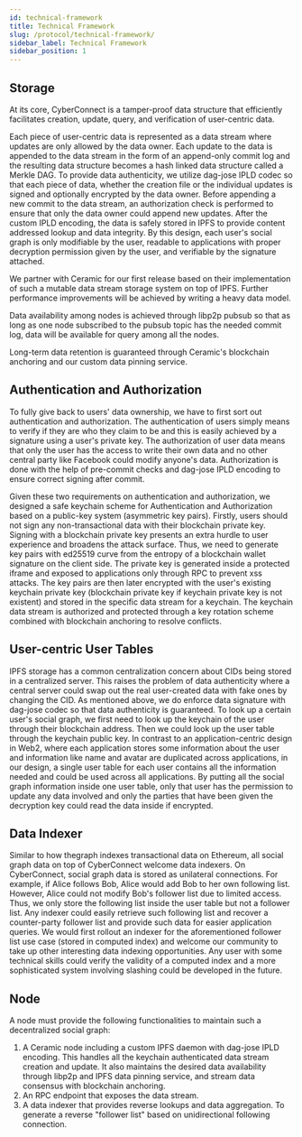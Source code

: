 ```yaml
---
id: technical-framework
title: Technical Framework
slug: /protocol/technical-framework/
sidebar_label: Technical Framework
sidebar_position: 1
---
```


## Storage

At its core, CyberConnect is a tamper-proof data structure that efficiently facilitates creation, update, query, and verification of user-centric data.

Each piece of user-centric data is represented as a data stream where updates are only allowed by the data owner. Each update to the data is appended to the data stream in the form of an append-only commit log and the resulting data structure becomes a hash linked data structure called a Merkle DAG. To provide data authenticity, we utilize dag-jose IPLD codec so that each piece of data, whether the creation file or the individual updates is signed and optionally encrypted by the data owner. Before appending a new commit to the data stream, an authorization check is performed to ensure that only the data owner could append new updates. After the custom IPLD encoding, the data is safely stored in IPFS to provide content addressed lookup and data integrity. By this design, each user's social graph is only modifiable by the user, readable to applications with proper decryption permission given by the user, and verifiable by the signature attached.

We partner with Ceramic for our first release based on their implementation of such a mutable data stream storage system on top of IPFS. Further performance improvements will be achieved by writing a heavy data model.

Data availability among nodes is achieved through libp2p pubsub so that as long as one node subscribed to the pubsub topic has the needed commit log, data will be available for query among all the nodes.

Long-term data retention is guaranteed through Ceramic's blockchain anchoring and our custom data pinning service.

## Authentication and Authorization

To fully give back to users' data ownership, we have to first sort out authentication and authorization. The authentication of users simply means to verify if they are who they claim to be and this is easily achieved by a signature using a user's private key. The authorization of user data means that only the user has the access to write their own data and no other central party like Facebook could modify anyone's data. Authorization is done with the help of pre-commit checks and dag-jose IPLD encoding to ensure correct signing after commit.

Given these two requirements on authentication and authorization, we designed a safe keychain scheme for Authentication and Authorization based on a public-key system (asymmetric key pairs). Firstly, users should not sign any non-transactional data with their blockchain private key. Signing with a blockchain private key presents an extra hurdle to user experience and broadens the attack surface. Thus, we need to generate key pairs with ed25519 curve from the entropy of a blockchain wallet signature on the client side. The private key is generated inside a protected iframe and exposed to applications only through RPC to prevent xss attacks.
The key pairs are then later encrypted with the user's existing keychain private key (blockchain private key if keychain private key is not existent) and stored in the specific data stream for a keychain. The keychain data stream is authorized and protected through a key rotation scheme combined with blockchain anchoring to resolve conflicts.

## User-centric User Tables

IPFS storage has a common centralization concern about CIDs being stored in a centralized server. This raises the problem of data authenticity where a central server could swap out the real user-created data with fake ones by changing the CID. As mentioned above, we do enforce data signature with dag-jose codec so that data authenticity is guaranteed.
To look up a certain user's social graph, we first need to look up the keychain of the user through their blockchain address. Then we could look up the user table through the keychain public key. In contrast to an application-centric design in Web2, where each application stores some information about the user and information like name and avatar are duplicated across applications, in our design, a single user table for each user contains all the information needed and could be used across all applications. By putting all the social graph information inside one user table, only that user has the permission to update any data involved and only the parties that have been given the decryption key could read the data inside if encrypted.

## Data Indexer

Similar to how thegraph indexes transactional data on Ethereum, all social graph data on top of CyberConnect welcome data indexers. On CyberConnect, social graph data is stored as unilateral connections. For example, if Alice follows Bob, Alice would add Bob to her own following list. However, Alice could not modify Bob's follower list due to limited access. Thus, we only store the following list inside the user table but not a follower list. Any indexer could easily retrieve such following list and recover a counter-party follower list and provide such data for easier application queries. We would first rollout an indexer for the aforementioned follower list use case (stored in computed index) and welcome our community to take up other interesting data indexing opportunities. Any user with some technical skills could verify the validity of a computed index and a more sophisticated system involving slashing could be developed in the future.

## Node

A node must provide the following functionalities to maintain such a decentralized social graph:

<ol>
    <li>A Ceramic node including a custom IPFS daemon with dag-jose IPLD encoding. This handles all the keychain authenticated data stream creation and update. It also maintains the desired data availability through libp2p and IPFS data pinning service, and stream data consensus with blockchain anchoring.</li>
    <li>An RPC endpoint that exposes the data stream.</li>
    <li>A data indexer that provides reverse lookups and data aggregation. To generate a reverse "follower list" based on unidirectional following connection.</li>
</ol>
